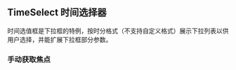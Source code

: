 <div class="demo-header">
<p class="overviewicon">
  <span class="wapi-form-droptimes"/>
</p>

## TimeSelect 时间选择器

<nova-uxlink widget-name="DropTimes"></nova-uxlink>

时间选值框是下拉框的特例，按时分格式（不支持自定义格式）展示下拉列表以供用户选择，并能扩展下拉框部分参数。
</div>

### 手动获取焦点

<nova-demo-view link="time-select/focus.vue"></nova-demo-view>

<br>
